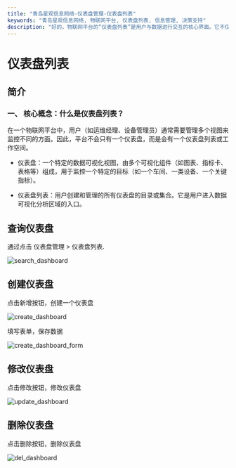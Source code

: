 ```yaml
---
title: "青岛星观信息网络-仪表盘管理-仪表盘列表"
keywords: "青岛星观信息网络, 物联网平台, 仪表盘列表, 信息管理, 决策支持"
description: "好的，物联网平台的“仪表盘列表”是用户与数据进行交互的核心界面。它不仅仅是图表的集合，更是一个信息管理和决策支持的中心。"
---
```


# 仪表盘列表

## 简介

### 一、 核心概念：什么是仪表盘列表？

在一个物联网平台中，用户（如运维经理、设备管理员）通常需要管理多个视图来监控不同的方面。因此，平台不会只有一个仪表盘，而是会有一个仪表盘列表或工作空间。

- 仪表盘：一个特定的数据可视化视图，由多个可视化组件（如图表、指标卡、表格等）组成，用于监控一个特定的目标（如一个车间、一类设备、一个关键指标）。

- 仪表盘列表：用户创建和管理的所有仪表盘的目录或集合。它是用户进入数据可视化分析区域的入口。




## 查询仪表盘

通过点击 仪表盘管理 > 仪表盘列表.


![search_dashboard](/docs-assets/img/dashboard/search_dashboard.png)

## 创建仪表盘

点击新增按钮，创建一个仪表盘

![create_dashboard](/docs-assets/img/dashboard/create_dashboard.png)

填写表单，保存数据

![create_dashboard_form](/docs-assets/img/dashboard/create_dashboard_form.png)

## 修改仪表盘 

点击修改按钮，修改仪表盘

![update_dashboard](/docs-assets/img/dashboard/update_dashboard.png)

## 删除仪表盘

点击删除按钮，删除仪表盘

![del_dashboard](/docs-assets/img/dashboard/del_dashboard.png)